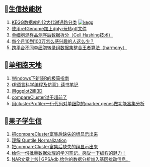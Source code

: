 ## 📝[生信技能树](https://github.com/ixxmu/mp_duty/issues?q=label%3A%E7%94%9F%E4%BF%A1%E6%8A%80%E8%83%BD%E6%A0%91+is%3Aclosed)
<!-- 1issueTable -->

1. [KEGG数据库的12大代谢通路分类](https://github.com/ixxmu/mp_duty/issues/3293) [![kegg](https://img.shields.io/github/labels/ixxmu/mp_duty/kegg)](https://github.com/ixxmu/mp_duty/labels/kegg)
2. [使用refGenome加上dplyr玩转gtf文件](https://github.com/ixxmu/mp_duty/issues/3291) 
3. [单细胞混样品测序后数据拆分（Cell Hashing技术）](https://github.com/ixxmu/mp_duty/issues/3268) 
4. [每个月10到100万怎么感兴趣的人这么少？](https://github.com/ixxmu/mp_duty/issues/3263) 
5. [跨平台不同单细胞转录组数据集整合王者算法（harmony）](https://github.com/ixxmu/mp_duty/issues/3260) 
<!-- 1issueTable -->
## 📝[单细胞天地](https://github.com/ixxmu/mp_duty/issues?q=label%3A%E5%8D%95%E7%BB%86%E8%83%9E%E5%A4%A9%E5%9C%B0+is%3Aclosed)
<!-- 2issueTable -->

1. [Windows下新装R的极简指南](https://github.com/ixxmu/mp_duty/issues/3253) 
2. [《R语言科学编程及仿真》读书笔记](https://github.com/ixxmu/mp_duty/issues/3141) 
3. [用ggplot2画3D](https://github.com/ixxmu/mp_duty/issues/3054) 
4. [compareCluster过于超前了](https://github.com/ixxmu/mp_duty/issues/3015) 
5. [用clusterProfiler一行代码对单细胞的marker genes做功能富集分析](https://github.com/ixxmu/mp_duty/issues/3001) 
<!-- 2issueTable -->

## 📝[果子学生信](https://github.com/ixxmu/mp_duty/issues?q=label%3A%E6%9E%9C%E5%AD%90%E5%AD%A6%E7%94%9F%E4%BF%A1+is%3Aclosed)
<!-- 3issueTable -->

1. [把compareCluster富集后缺失的组显示出来](https://github.com/ixxmu/mp_duty/issues/3290) 
2. [理解 Quntile Normalization](https://github.com/ixxmu/mp_duty/issues/3283) 
3. [把compareCluster富集后缺失的组显示出来](https://github.com/ixxmu/mp_duty/issues/3242) 
4. [给你一份批量数据处理的学习笔记，感受一下编程的魅力！](https://github.com/ixxmu/mp_duty/issues/3204) 
5. [NAR文章上线| GPSAdb,给你的数据分析加入基因扰动信息。](https://github.com/ixxmu/mp_duty/issues/3007) 
<!-- 3issueTable -->
